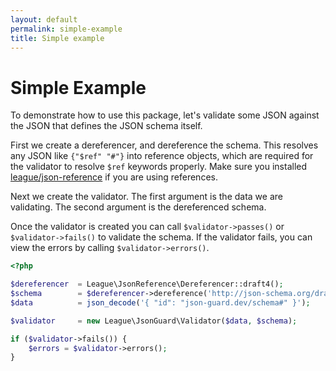 ```yaml
---
layout: default
permalink: simple-example
title: Simple example
---
```


# Simple Example

To demonstrate how to use this package, let's validate some JSON against the JSON that defines the JSON schema itself.

First we create a dereferencer, and dereference the schema.  This resolves any JSON like `{"$ref" "#"}` into reference objects, which are required for the validator to resolve `$ref` keywords properly.  Make sure you installed [league/json-reference](json-reference/installation) if you are using references.

Next we create the validator.  The first argument is the data we are validating.  The second argument is the dereferenced schema.

Once the validator is created you can call `$validator->passes()` or `$validator->fails()` to validate the schema.  If the validator fails, you can view the errors by calling `$validator->errors()`.

```php
<?php

$dereferencer  = League\JsonReference\Dereferencer::draft4();
$schema        = $dereferencer->dereference('http://json-schema.org/draft-04/schema#');
$data          = json_decode('{ "id": "json-guard.dev/schema#" }');

$validator     = new League\JsonGuard\Validator($data, $schema);

if ($validator->fails()) {
    $errors = $validator->errors();
}
```
